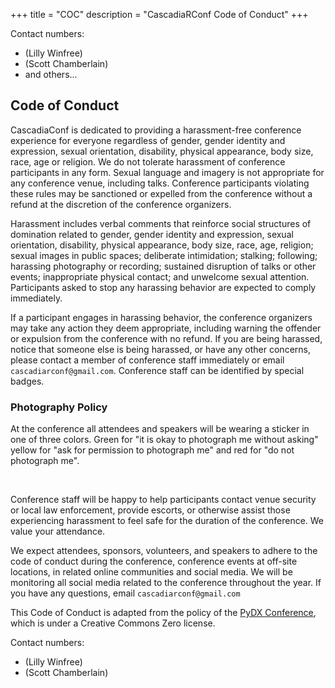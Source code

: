 +++
title = "COC"
description = "CascadiaRConf Code of Conduct"
+++

Contact numbers:

* (Lilly Winfree)
* (Scott Chamberlain)
* and others...

## Code of Conduct

CascadiaConf is dedicated to providing a harassment-free conference experience for everyone regardless of gender, gender identity and expression, sexual orientation, disability, physical appearance, body size, race, age or religion. We do not tolerate harassment of conference participants in any form. Sexual language and imagery is not appropriate for any conference venue, including talks. Conference participants violating these rules may be sanctioned or expelled from the conference without a refund at the discretion of the conference organizers.

Harassment includes verbal comments that reinforce social structures of domination related to gender, gender identity and expression, sexual orientation, disability, physical appearance, body size, race, age, religion; sexual images in public spaces; deliberate intimidation; stalking; following; harassing photography or recording; sustained disruption of talks or other events; inappropriate physical contact; and unwelcome sexual attention. Participants asked to stop any harassing behavior are expected to comply immediately.

If a participant engages in harassing behavior, the conference organizers may take any action they deem appropriate, including warning the offender or expulsion from the conference with no refund. If you are being harassed, notice that someone else is being harassed, or have any other concerns, please contact a member of conference staff immediately or email `cascadiarconf@gmail.com`. Conference staff can be identified by special badges.

### Photography Policy
At the conference all attendees and speakers will be wearing a sticker in one of three colors.
Green for "it is okay to photograph me without asking" yellow for "ask for permission to photograph me" and red for "do not photograph me".

<br>

Conference staff will be happy to help participants contact venue security or local law enforcement, provide escorts, or otherwise assist those experiencing harassment to feel safe for the duration of the conference. We value your attendance.

We expect attendees, sponsors, volunteers, and speakers to adhere to the code of conduct during the conference, conference events at off-site locations, in related online communities and social media. We will be monitoring all social media related to the conference throughout the year.
If you have any questions, email `cascadiarconf@gmail.com`

This Code of Conduct is adapted from the policy of the [PyDX Conference](https://blog.pydx.org/code-of-conduct/), which is under a Creative Commons Zero license.

Contact numbers:

* (Lilly Winfree)
* (Scott Chamberlain)

